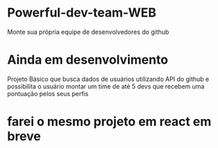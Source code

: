 # Powerful-dev-team-WEB
Monte sua própria equipe de desenvolvedores do github

# Ainda em desenvolvimento 
Projeto Básico que busca dados de usuários utilizando API do github e possibilita o usuário montar um time de até 5 devs que recebem uma pontuação pelos seus perfis

# farei o mesmo projeto em react em breve
